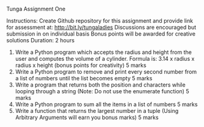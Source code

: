 Tunga Assignment One

Instructions:
Create Github repository for this assignment and provide link for assessment at: http://bit.ly/tungaladies
Discussions are encouraged but submission in on individual basis
Bonus points will be awarded for creative solutions
Duration: 2 hours
1. Write a Python program which accepts the radius and height from the user and computes the volume
of a cylinder. Formula is: 3.14 x radius x radius x height (bonus points for creativity) 5 marks
2. Write a Python program to remove and print every second number from a list of numbers until the
list becomes empty 5 marks
3. Write a program that returns both the position and characters while looping through a string (Note:
Do not use the enumerate function) 5 marks
4. Write a Python program to sum all the items in a list of numbers 5 marks
5. Write a function that returns the largest number in a tuple (Using Arbitrary Arguments will earn you
bonus marks) 5 marks